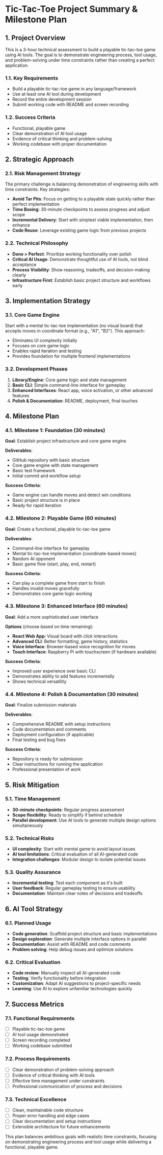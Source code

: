 # Tic-Tac-Toe Project Summary & Milestone Plan

## 1. Project Overview

This is a 3-hour technical assessment to build a playable tic-tac-toe game using AI tools. The goal is to demonstrate engineering process, tool usage, and problem-solving under time constraints rather than creating a perfect application.

### 1.1. Key Requirements

- Build a playable tic-tac-toe game in any language/framework
- Use at least one AI tool during development
- Record the entire development session
- Submit working code with README and screen recording

### 1.2. Success Criteria

- Functional, playable game
- Clear demonstration of AI tool usage
- Evidence of critical thinking and problem-solving
- Working codebase with proper documentation

## 2. Strategic Approach

### 2.1. Risk Management Strategy

The primary challenge is balancing demonstration of engineering skills with time constraints. Key strategies:

- **Avoid Tar Pits**: Focus on getting to a playable state quickly rather than perfect implementation
- **Time Boxing**: 30-minute checkpoints to assess progress and adjust scope
- **Incremental Delivery**: Start with simplest viable implementation, then enhance
- **Code Reuse**: Leverage existing game logic from previous projects

### 2.2. Technical Philosophy

- **Done > Perfect**: Prioritize working functionality over polish
- **Critical AI Usage**: Demonstrate thoughtful use of AI tools, not blind acceptance
- **Process Visibility**: Show reasoning, tradeoffs, and decision-making clearly
- **Infrastructure First**: Establish basic project structure and workflows early

## 3. Implementation Strategy

### 3.1. Core Game Engine

Start with a mental tic-tac-toe implementation (no visual board) that accepts moves in coordinate format (e.g., "A1", "B2"). This approach:

- Eliminates UI complexity initially
- Focuses on core game logic
- Enables rapid iteration and testing
- Provides foundation for multiple frontend implementations

### 3.2. Development Phases

1. **Library/Engine**: Core game logic and state management
2. **Basic CLI**: Simple command-line interface for gameplay
3. **Enhanced Interfaces**: React app, voice activation, or other advanced features
4. **Polish & Documentation**: README, deployment, final touches

## 4. Milestone Plan

### 4.1. Milestone 1: Foundation (30 minutes)

**Goal**: Establish project infrastructure and core game engine

**Deliverables**:

- GitHub repository with basic structure
- Core game engine with state management
- Basic test framework
- Initial commit and workflow setup

**Success Criteria**:

- Game engine can handle moves and detect win conditions
- Basic project structure is in place
- Ready for rapid iteration

### 4.2. Milestone 2: Playable Game (60 minutes)

**Goal**: Create a functional, playable tic-tac-toe game

**Deliverables**:

- Command-line interface for gameplay
- Mental tic-tac-toe implementation (coordinate-based moves)
- Random AI opponent
- Basic game flow (start, play, end, restart)

**Success Criteria**:

- Can play a complete game from start to finish
- Handles invalid moves gracefully
- Demonstrates core game logic working

### 4.3. Milestone 3: Enhanced Interface (60 minutes)

**Goal**: Add a more sophisticated user interface

**Options** (choose based on time remaining):

- **React Web App**: Visual board with click interactions
- **Advanced CLI**: Better formatting, game history, statistics
- **Voice Interface**: Browser-based voice recognition for moves
- **Touch Interface**: Raspberry Pi with touchscreen (if hardware available)

**Success Criteria**:

- Improved user experience over basic CLI
- Demonstrates ability to add features incrementally
- Shows technical versatility

### 4.4. Milestone 4: Polish & Documentation (30 minutes)

**Goal**: Finalize submission materials

**Deliverables**:

- Comprehensive README with setup instructions
- Code documentation and comments
- Deployment configuration (if applicable)
- Final testing and bug fixes

**Success Criteria**:

- Repository is ready for submission
- Clear instructions for running the application
- Professional presentation of work

## 5. Risk Mitigation

### 5.1. Time Management

- **30-minute checkpoints**: Regular progress assessment
- **Scope flexibility**: Ready to simplify if behind schedule
- **Parallel development**: Use AI tools to generate multiple design options simultaneously

### 5.2. Technical Risks

- **UI complexity**: Start with mental game to avoid layout issues
- **AI tool limitations**: Critical evaluation of all AI-generated code
- **Integration challenges**: Modular design to isolate potential issues

### 5.3. Quality Assurance

- **Incremental testing**: Test each component as it's built
- **User feedback**: Regular gameplay testing to ensure usability
- **Documentation**: Maintain clear notes of decisions and tradeoffs

## 6. AI Tool Strategy

### 6.1. Planned Usage

- **Code generation**: Scaffold project structure and basic implementations
- **Design exploration**: Generate multiple interface options in parallel
- **Documentation**: Assist with README and code comments
- **Problem solving**: Help debug issues and optimize solutions

### 6.2. Critical Evaluation

- **Code review**: Manually inspect all AI-generated code
- **Testing**: Verify functionality before integration
- **Customization**: Adapt AI suggestions to project-specific needs
- **Learning**: Use AI to explore unfamiliar technologies quickly

## 7. Success Metrics

### 7.1. Functional Requirements

- [ ] Playable tic-tac-toe game
- [ ] AI tool usage demonstrated
- [ ] Screen recording completed
- [ ] Working codebase submitted

### 7.2. Process Requirements

- [ ] Clear demonstration of problem-solving approach
- [ ] Evidence of critical thinking with AI tools
- [ ] Effective time management under constraints
- [ ] Professional communication of process and decisions

### 7.3. Technical Excellence

- [ ] Clean, maintainable code structure
- [ ] Proper error handling and edge cases
- [ ] Clear documentation and setup instructions
- [ ] Extensible architecture for future enhancements

This plan balances ambitious goals with realistic time constraints, focusing on demonstrating engineering process and tool usage while delivering a functional, playable game.
